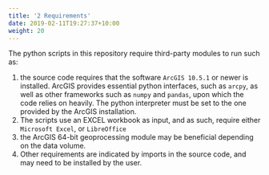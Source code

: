 ```yaml
---
title: '2 Requirements'
date: 2019-02-11T19:27:37+10:00
weight: 20
---
```


The python scripts in this repository require third-party modules to run such as:

1. the source code requires that the software ``ArcGIS 10.5.1`` or newer is installed. ArcGIS provides essential python interfaces, such as ```arcpy```, as well as other frameworks such as ```numpy``` and ```pandas```, upon which the code relies on heavily. The python interpreter must be set to the one provided by the ArcGIS installation.
2. The scripts use an EXCEL workbook as input, and as such, require either ```Microsoft Excel```, or ```LibreOffice```
3. the ArcGIS 64-bit geoprocessing module may be beneficial depending on the data volume.
4. Other requirements are indicated by imports in the source code, and may need to be installed by the user.
